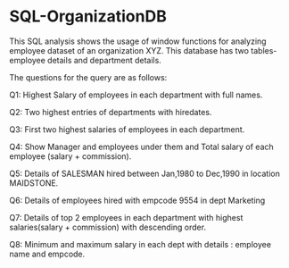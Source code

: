 # SQL-OrganizationDB

This SQL analysis shows the usage of window functions for analyzing employee 
dataset of an organization XYZ. This database has two tables- employee 
details and department details.

The questions for the query are as follows:

Q1: Highest Salary of employees in each department with full names.

Q2: Two highest entries of departments with hiredates.

Q3: First two highest salaries of employees in each department.
 
Q4: Show Manager and employees under them and Total salary of each employee (salary + commission).

Q5: Details of SALESMAN hired between Jan,1980 to Dec,1990 in location MAIDSTONE.

Q6: Details of employees hired with empcode 9554 in dept Marketing

Q7: Details of top 2 employees in each department with highest salaries(salary + commission) with descending order.

Q8: Minimum and maximum salary in each dept with details : employee name and empcode.

 

